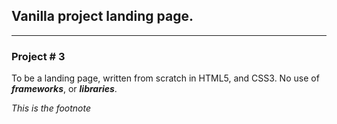 ## Vanilla project landing page.

---

### Project # 3

To be a landing page, written from scratch in HTML5, and CSS3. No use of ***frameworks***, or ***libraries***.


*This is the footnote*

